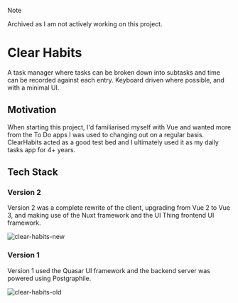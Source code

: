 > [!NOTE]
> Archived as I am not actively working on this project.

# Clear Habits

A task manager where tasks can be broken down into subtasks and time can be recorded against each entry. Keyboard driven where possible, and with a minimal UI.

## Motivation

When starting this project, I'd familiarised myself with Vue and wanted more from the To Do apps I was used to changing out on a regular basis. ClearHabits acted as a good test bed and I ultimately used it as my daily tasks app for 4+ years.

## Tech Stack

### Version 2

Version 2 was a complete rewrite of the client, upgrading from Vue 2 to Vue 3, and making use of the Nuxt framework and the UI Thing frontend UI framework.

![clear-habits-new](https://github.com/user-attachments/assets/e09623c4-4c3e-4d74-9bde-c14799c376bb)

### Version 1

Version 1 used the Quasar UI framework and the backend server was powered using Postgraphile.

![clear-habits-old](https://github.com/user-attachments/assets/bc8858e4-f514-4d72-81c0-b1f5abc2d637)

